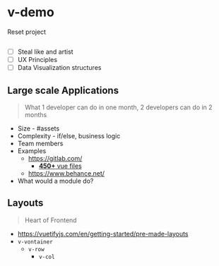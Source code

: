 # v-demo

Reset project

```sh

```

* [ ] Steal like and artist
* [ ] UX Principles
* [ ] Data Visualization structures

## Large scale Applications

> What 1 developer can do in one month, 2 developers can do in 2 months

* Size - #assets
* Complexity - if/else, business logic
* Team members
* Examples
  * https://gitlab.com/
    * [**450+** vue files](https://docs.gitlab.com/ee/development/fe_guide/)
  * https://www.behance.net/
* What would a module do?

## Layouts

> Heart of Frontend

* https://vuetifyjs.com/en/getting-started/pre-made-layouts
* `v-vontainer`
  * `v-row`
    * `v-col`